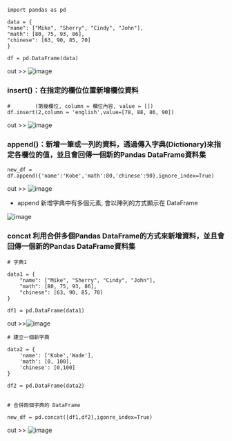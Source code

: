     import pandas as pd

    data = {
    "name": ["Mike", "Sherry", "Cindy", "John"],
    "math": [80, 75, 93, 86],
    "chinese": [63, 90, 85, 70]
    }

    df = pd.DataFrame(data)

out >> ![image](https://user-images.githubusercontent.com/112489587/208657506-0e3c523a-5c64-4a38-80d5-6f1010abfea8.png)

### insert()：在指定的欄位位置新增欄位資料
    
    #        (第幾欄位, column = 欄位內容, value = [])
    df.insert(2,column = 'english',value=[78, 88, 86, 90])
    
out >> ![image](https://user-images.githubusercontent.com/112489587/208658923-a9edff67-5511-48bb-991e-b5d6b51d507c.png)
    

### append()：新增一筆或一列的資料，透過傳入字典(Dictionary)來指定各欄位的值，並且會回傳一個新的Pandas DataFrame資料集       

    new_df = df.append({'name':'Kobe','math':80,'chinese':90},ignore_index=True)
    
out >> ![image](https://user-images.githubusercontent.com/112489587/208674312-71d19824-f9fd-4d91-bef0-fddb00917b80.png)


* append 新增字典中有多個元素, 會以陣列的方式顯示在 DataFrame

![image](https://user-images.githubusercontent.com/112489587/208797182-fbb828d0-3618-4e1f-9d29-2a8c3fd3d48e.png)



### concat 利用合併多個Pandas DataFrame的方式來新增資料，並且會回傳一個新的Pandas DataFrame資料集
    # 字典1
    
    data1 = {
        "name": ["Mike", "Sherry", "Cindy", "John"],
        "math": [80, 75, 93, 86],
        "chinese": [63, 90, 85, 70]
    }

    df1 = pd.DataFrame(data1)


out >>![image](https://user-images.githubusercontent.com/112489587/208795779-95e0002c-8893-480c-ac31-658060c22c4e.png)


    # 建立一個新字典
    
    data2 = {
        'name': ['Kobe','Wade'],
        'math': [0, 100],
        'chinese': [0,100]
    }
    
    df2 = pd.DataFrame(data2)


    # 合併兩個字典的 DataFrame
    
    new_df = pd.concat([df1,df2],igonre_index=True)

out >> ![image](https://user-images.githubusercontent.com/112489587/208796048-d669f346-2ae5-4dd8-855f-a0289f3799e3.png)

